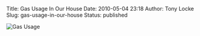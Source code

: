 Title: Gas Usage In Our House
Date: 2010-05-04 23:18
Author: Tony Locke
Slug: gas-usage-in-our-house
Status: published

![Gas Usage]({static}/images/2010/gas_usage.png)
